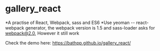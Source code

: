 # gallery_react
*A practise of React, Webpack, sass and ES6
*Use yeoman -- react-webpack generator, the webpack version is 1.5 and sass-loader asks for webpack@2.0, However it still work

Check the demo here: https://bathpp.github.io/gallery_react/
